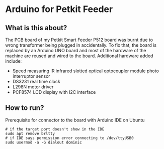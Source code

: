 # Arduino for Petkit Feeder

## What is this about?
The PCB board of my Petkit Smart Feeder P512 board was burnt due to wrong transformer being plugged in accidentally. To fix that, the board is replaced by an Arduino UNO board and most of the hardware of the machine are reused and wired to the board. Additional hardware added include:
- Speed measuring IR infrared slotted optical optocoupler module photo interruptor sensor
- DS3231 real time clock
- L298N motor driver
- PCF8574 LCD display with I2C interface

## How to run?
Prerequisite for connector to the board with Arduino IDE on Ubuntu
```shell
# if the target port doesn't show in the IDE
sudo apt remove brltty
# if IDE says permission error connecting to /dev/ttyUSB0
sudo usermod -a -G dialout dominic
```
